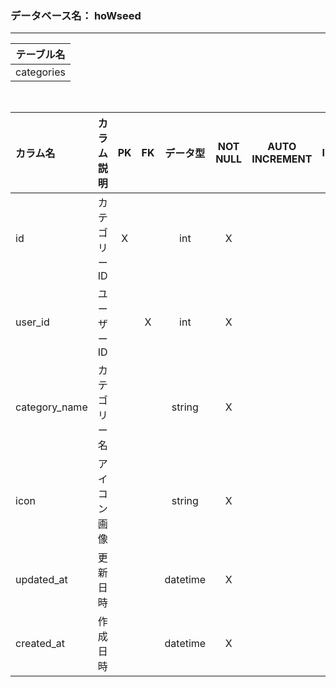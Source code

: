 
### データベース名： hoWseed
- - - -

<!-- option + F = formatting -->
| テーブル名 |
| :--------: |
| categories |
<br>

| カラム名      |  カラム説明  |   PK   |   FK   | データ型 | NOT NULL | AUTO INCREMENT | INDEX  | DEFAULT |  備考  |
| :------------ | :----------: | :----: | :----: | :------: | :------: | :------------: | :----: | :-----: | :----: |
| id            | カテゴリーID |   X    | &nbsp; |   int    |    X     |     &nbsp;     | &nbsp; | &nbsp;  | &nbsp; |
| user_id       |  ユーザーID  | &nbsp; |   X    |   int    |    X     |     &nbsp;     | &nbsp; | &nbsp;  | &nbsp; |
| category_name | カテゴリー名 | &nbsp; | &nbsp; |  string  |    X     |     &nbsp;     | &nbsp; | &nbsp;  | &nbsp; |
| icon          | アイコン画像 | &nbsp; | &nbsp; |  string  |    X     |     &nbsp;     | &nbsp; | &nbsp;  | &nbsp; |
| updated_at    |   更新日時   | &nbsp; | &nbsp; | datetime |    X     |     &nbsp;     | &nbsp; | &nbsp;  | &nbsp; |
| created_at    |   作成日時   | &nbsp; | &nbsp; | datetime |    X     |     &nbsp;     | &nbsp; | &nbsp;  | &nbsp; |
